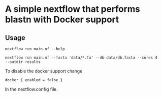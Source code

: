 # A simple nextflow that performs blastn with Docker support

## Usage

````
nextflow run main.nf --help
````

````
nextflow run main.nf --fasta 'data/*.fa' --db data/db.fasta --cores 4 --outdir results
````

To disable the docker support change 

````
docker { enabled = false }
````

In the nextflow.config file. 
